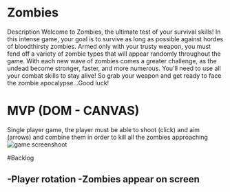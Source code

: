 # Zombies

Description
Welcome to Zombies, the ultimate test of your survival skills! In this intense game, your goal is to survive as long as possible against hordes of bloodthirsty zombies. Armed only with your trusty weapon, you must fend off a variety of zombie types that will appear randomly throughout the game.
With each new wave of zombies comes a greater challenge, as the undead become stronger, faster, and more numerous. You'll need to use all your combat skills to stay alive!
So grab your weapon and get ready to face the zombie apocalypse…Good luck!

# MVP (DOM - CANVAS)
Single player game, the player must be able to shoot (click) and aim (arrows) and combine them in order to kill all the zombies approaching
![game screenshoot](https://i.imgur.com/3ffLEd4.jpeg)

#Backlog

-Player rotation
-Zombies appear on screen
-
